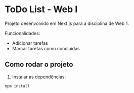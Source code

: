 
# ToDo List - Web I

Projeto desenvolvido em Next.js para a disciplina de Web 1.

Funcionalidades:
- Adicionar tarefas
- Marcar tarefas como concluídas

## Como rodar o projeto
1. Instalar as dependências:
```bash
npm install

